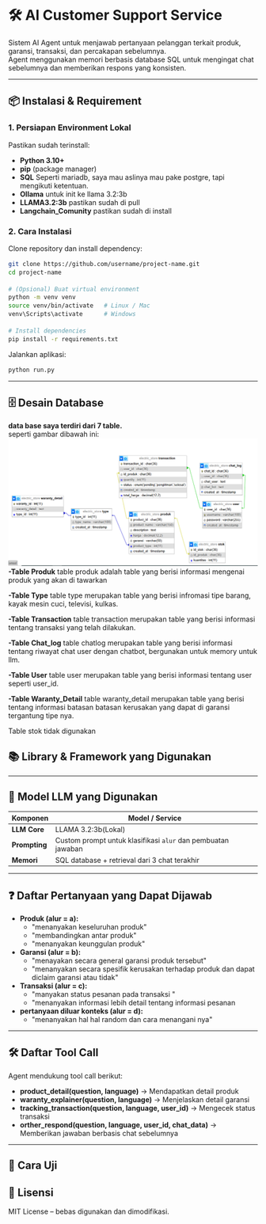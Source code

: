 # 🛠 AI Customer Support Service

Sistem AI Agent untuk menjawab pertanyaan pelanggan terkait produk, garansi, transaksi, dan percakapan sebelumnya.  
Agent menggunakan memori berbasis database SQL untuk mengingat chat sebelumnya dan memberikan respons yang konsisten.

---

## 📦 Instalasi & Requirement

### 1. Persiapan Environment Lokal
Pastikan sudah terinstall:
- **Python 3.10+**
- **pip** (package manager)
- **SQL** Seperti mariadb, saya mau aslinya mau pake postgre, tapi mengikuti ketentuan.
- **Ollama** untuk init ke llama 3.2:3b
- **LLAMA3.2:3b** pastikan sudah di pull
- **Langchain_Comunity** pastikan sudah di install

### 2. Cara Instalasi
Clone repository dan install dependency:

```bash
git clone https://github.com/username/project-name.git
cd project-name

# (Opsional) Buat virtual environment
python -m venv venv
source venv/bin/activate   # Linux / Mac
venv\Scripts\activate      # Windows

# Install dependencies
pip install -r requirements.txt

```

Jalankan aplikasi:
```bash
python run.py
```

---

## 🗄 Desain Database

**data base saya terdiri dari 7 table.**<br>
seperti gambar dibawah ini:<br>
![image](l.png)<br>
**-Table Produk**
table produk adalah table yang berisi informasi mengenai produk yang akan di tawarkan

**-Table Type**
table type merupakan table yang berisi infromasi tipe barang, kayak mesin cuci, televisi, kulkas.

**-Table Transaction**
table transaction merupakan table yang berisi informasi tentang transaksi yang telah dilakukan.

**-Table Chat_log**
table chatlog merupakan table yang berisi informasi tentang riwayat chat user dengan chatbot, bergunakan untuk memory untuk llm.

**-Table User**
table user merupakan table yang berisi informasi tentang user seperti user_id.

**-Table Waranty_Detail**
table waranty_detail merupakan table yang berisi tentang informasi batasan batasan kerusakan yang dapat di garansi tergantung tipe nya.<br>

Table stok tidak digunakan

## 📚 Library & Framework yang Digunakan



---

## 🧠 Model LLM yang Digunakan

| Komponen          | Model / Service     |
|------------------|-------------------|
| **LLM Core**     | LLAMA 3.2:3b(Lokal) |
| **Prompting**    | Custom prompt untuk klasifikasi `alur` dan pembuatan jawaban |
| **Memori**       | SQL database + retrieval dari 3 chat terakhir |

---

## ❓ Daftar Pertanyaan yang Dapat Dijawab

- **Produk (alur = a):**  
  - "menanyakan keseluruhan produk"
  - "membandingkan antar produk"
  - "menanyakan keunggulan produk"
- **Garansi (alur = b):**  
  - "menayakan secara general garansi produk tersebut"
  - "menanyakan secara spesifik kerusakan terhadap produk dan dapat diclaim garansi atau tidak"
- **Transaksi (alur = c):**  
  - "manyakan status pesanan pada transaksi "
  - "menanyakan informasi lebih detail tentang informasi pesanan
- **pertanyaan diluar konteks (alur = d):**  
  - "menanyakan hal hal random dan cara menangani nya"

---

## 🛠 Daftar Tool Call

Agent mendukung tool call berikut:
- **product_detail(question, language)** → Mendapatkan detail produk
- **waranty_explainer(question, language)** → Menjelaskan detail garansi
- **tracking_transaction(question, language, user_id)** → Mengecek status transaksi
- **orther_respond(question, language, user_id, chat_data)** → Memberikan jawaban berbasis chat sebelumnya

---

## 🧪 Cara Uji


## 📄 Lisensi
MIT License – bebas digunakan dan dimodifikasi.
